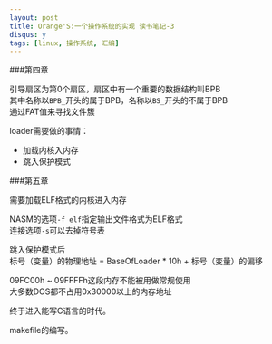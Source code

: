 ```yaml
---
layout: post
title: Orange'S:一个操作系统的实现 读书笔记-3
disqus: y
tags: [linux, 操作系统, 汇编]
---
```


###第四章

引导扇区为第0个扇区，扇区中有一个重要的数据结构叫BPB  
其中名称以`BPB_`开头的属于BPB，名称以`BS_`开头的不属于BPB  
通过FAT值来寻找文件簇

loader需要做的事情：  
*   加载内核入内存  
*   跳入保护模式

###第五章

需要加载ELF格式的内核进入内存

NASM的选项`-f elf`指定输出文件格式为ELF格式  
连接选项`-s`可以去掉符号表

跳入保护模式后  
标号（变量）的物理地址 = BaseOfLoader * 10h + 标号（变量）的偏移

09FC00h ~ 09FFFFh这段内存不能被用做常规使用  
大多数DOS都不占用0x30000以上的内存地址

终于进入能写C语言的时代。

makefile的编写。


